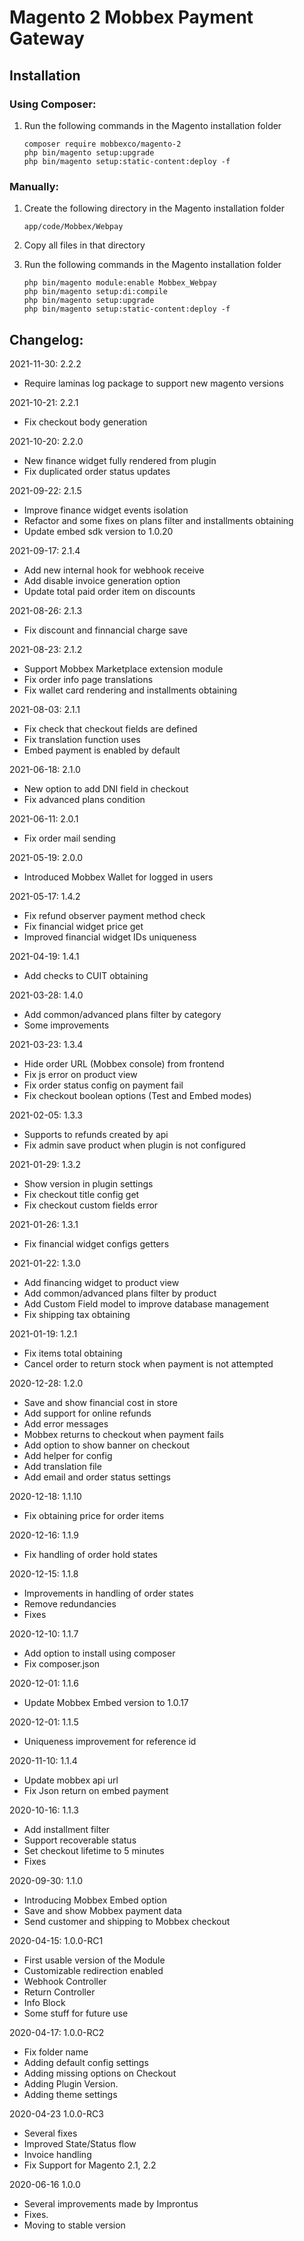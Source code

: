 # Magento 2 Mobbex Payment Gateway

## Installation

### Using Composer: 
1. Run the following commands in the Magento installation folder
    ```
    composer require mobbexco/magento-2
    php bin/magento setup:upgrade
    php bin/magento setup:static-content:deploy -f
    ```

### Manually: 
1. Create the following directory in the Magento installation folder

    ```
    app/code/Mobbex/Webpay
    ```
2. Copy all files in that directory
3. Run the following  commands in the Magento installation folder
    ```
    php bin/magento module:enable Mobbex_Webpay
    php bin/magento setup:di:compile
    php bin/magento setup:upgrade
    php bin/magento setup:static-content:deploy -f
    ```

## Changelog:

2021-11-30: 2.2.2
- Require laminas log package to support new magento versions

2021-10-21: 2.2.1
- Fix checkout body generation

2021-10-20: 2.2.0
- New finance widget fully rendered from plugin
- Fix duplicated order status updates

2021-09-22: 2.1.5
- Improve finance widget events isolation
- Refactor and some fixes on plans filter and installments obtaining
- Update embed sdk version to 1.0.20

2021-09-17: 2.1.4
- Add new internal hook for webhook receive
- Add disable invoice generation option
- Update total paid order item on discounts

2021-08-26: 2.1.3
- Fix discount and finnancial charge save

2021-08-23: 2.1.2
- Support Mobbex Marketplace extension module
- Fix order info page translations
- Fix wallet card rendering and installments obtaining

2021-08-03: 2.1.1
- Fix check that checkout fields are defined
- Fix translation function uses
- Embed payment is enabled by default

2021-06-18: 2.1.0
- New option to add DNI field in checkout
- Fix advanced plans condition

2021-06-11: 2.0.1
- Fix order mail sending

2021-05-19: 2.0.0
- Introduced Mobbex Wallet for logged in users

2021-05-17: 1.4.2
- Fix refund observer payment method check
- Fix financial widget price get
- Improved financial widget IDs uniqueness

2021-04-19: 1.4.1
- Add checks to CUIT obtaining

2021-03-28: 1.4.0
- Add common/advanced plans filter by category
- Some improvements

2021-03-23: 1.3.4
- Hide order URL (Mobbex console) from frontend
- Fix js error on product view
- Fix order status config on payment fail
- Fix checkout boolean options (Test and Embed modes)

2021-02-05: 1.3.3
- Supports to refunds created by api
- Fix admin save product when plugin is not configured

2021-01-29: 1.3.2
- Show version in plugin settings
- Fix checkout title config get
- Fix checkout custom fields error

2021-01-26: 1.3.1
- Fix financial widget configs getters

2021-01-22: 1.3.0
- Add financing widget to product view
- Add common/advanced plans filter by product
- Add Custom Field model to improve database management
- Fix shipping tax obtaining

2021-01-19: 1.2.1
- Fix items total obtaining
- Cancel order to return stock when payment is not attempted

2020-12-28: 1.2.0
- Save and show financial cost in store
- Add support for online refunds
- Add error messages
- Mobbex returns to checkout when payment fails
- Add option to show banner on checkout
- Add helper for config
- Add translation file
- Add email and order status settings

2020-12-18: 1.1.10
- Fix obtaining price for order items

2020-12-16: 1.1.9
- Fix handling of order hold states

2020-12-15: 1.1.8
- Improvements in handling of order states
- Remove redundancies
- Fixes

2020-12-10: 1.1.7
- Add option to install using composer
- Fix composer.json

2020-12-01: 1.1.6
- Update Mobbex Embed version to 1.0.17

2020-12-01: 1.1.5
- Uniqueness improvement for reference id

2020-11-10: 1.1.4
- Update mobbex api url
- Fix Json return on embed payment

2020-10-16: 1.1.3
- Add installment filter
- Support recoverable status
- Set checkout lifetime to 5 minutes
- Fixes

2020-09-30: 1.1.0
- Introducing Mobbex Embed option
- Save and show Mobbex payment data
- Send customer and shipping to Mobbex checkout

2020-04-15: 1.0.0-RC1
- First usable version of the Module
- Customizable redirection enabled
- Webhook Controller
- Return Controller
- Info Block
- Some stuff for future use

2020-04-17: 1.0.0-RC2
- Fix folder name
- Adding default config settings
- Adding missing options on Checkout
- Adding Plugin Version.
- Adding theme settings

2020-04-23 1.0.0-RC3
- Several fixes
- Improved State/Status flow
- Invoice handling
- Fix Support for Magento 2.1, 2.2

2020-06-16 1.0.0
- Several improvements made by Improntus
- Fixes.
- Moving to stable version

